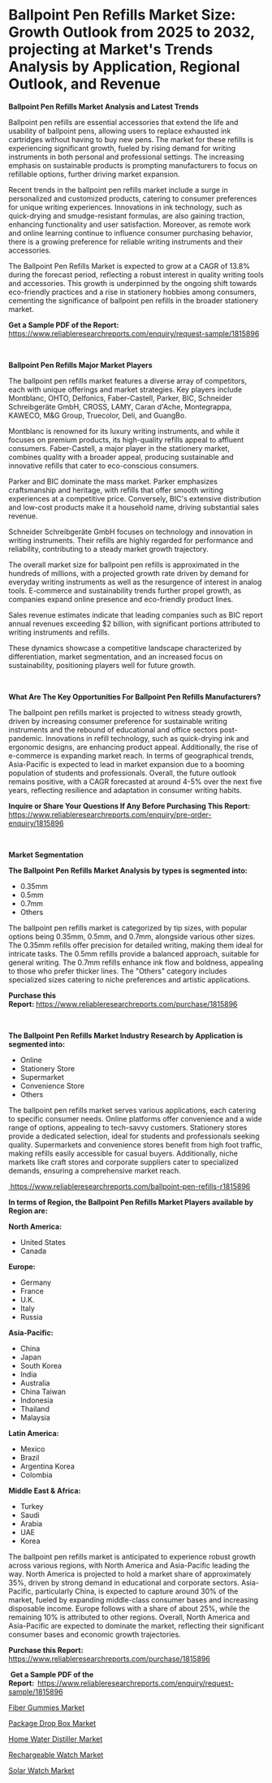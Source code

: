 <p><h1>Ballpoint Pen Refills Market Size: Growth Outlook from 2025 to 2032, projecting at Market's Trends Analysis by Application, Regional Outlook, and Revenue</h1></p><p><strong>Ballpoint Pen Refills Market Analysis and Latest Trends</strong></p>
<p><p>Ballpoint pen refills are essential accessories that extend the life and usability of ballpoint pens, allowing users to replace exhausted ink cartridges without having to buy new pens. The market for these refills is experiencing significant growth, fueled by rising demand for writing instruments in both personal and professional settings. The increasing emphasis on sustainable products is prompting manufacturers to focus on refillable options, further driving market expansion.</p><p>Recent trends in the ballpoint pen refills market include a surge in personalized and customized products, catering to consumer preferences for unique writing experiences. Innovations in ink technology, such as quick-drying and smudge-resistant formulas, are also gaining traction, enhancing functionality and user satisfaction. Moreover, as remote work and online learning continue to influence consumer purchasing behavior, there is a growing preference for reliable writing instruments and their accessories.</p><p>The Ballpoint Pen Refills Market is expected to grow at a CAGR of 13.8% during the forecast period, reflecting a robust interest in quality writing tools and accessories. This growth is underpinned by the ongoing shift towards eco-friendly practices and a rise in stationery hobbies among consumers, cementing the significance of ballpoint pen refills in the broader stationery market.</p></p>
<p><strong>Get a Sample PDF of the Report:&nbsp;</strong> <a href="https://www.reliableresearchreports.com/enquiry/request-sample/1815896?utm_campaign=83&utm_medium=2&utm_source=Github&utm_content=ia&utm_term=04042025&utm_id=ballpoint-pen-refills">https://www.reliableresearchreports.com/enquiry/request-sample/1815896</a></p>
<p>&nbsp;</p>
<p><strong>Ballpoint Pen Refills Major Market Players</strong></p>
<p><p>The ballpoint pen refills market features a diverse array of competitors, each with unique offerings and market strategies. Key players include Montblanc, OHTO, Delfonics, Faber-Castell, Parker, BIC, Schneider Schreibgeräte GmbH, CROSS, LAMY, Caran d'Ache, Montegrappa, KAWECO, M&G Group, Truecolor, Deli, and GuangBo.</p><p>Montblanc is renowned for its luxury writing instruments, and while it focuses on premium products, its high-quality refills appeal to affluent consumers. Faber-Castell, a major player in the stationery market, combines quality with a broader appeal, producing sustainable and innovative refills that cater to eco-conscious consumers.</p><p>Parker and BIC dominate the mass market. Parker emphasizes craftsmanship and heritage, with refills that offer smooth writing experiences at a competitive price. Conversely, BIC's extensive distribution and low-cost products make it a household name, driving substantial sales revenue.</p><p>Schneider Schreibgeräte GmbH focuses on technology and innovation in writing instruments. Their refills are highly regarded for performance and reliability, contributing to a steady market growth trajectory.</p><p>The overall market size for ballpoint pen refills is approximated in the hundreds of millions, with a projected growth rate driven by demand for everyday writing instruments as well as the resurgence of interest in analog tools. E-commerce and sustainability trends further propel growth, as companies expand online presence and eco-friendly product lines.</p><p>Sales revenue estimates indicate that leading companies such as BIC report annual revenues exceeding $2 billion, with significant portions attributed to writing instruments and refills.</p><p>These dynamics showcase a competitive landscape characterized by differentiation, market segmentation, and an increased focus on sustainability, positioning players well for future growth.</p></p>
<p>&nbsp;</p>
<p><strong>What Are The Key Opportunities For Ballpoint Pen Refills Manufacturers?</strong></p>
<p><p>The ballpoint pen refills market is projected to witness steady growth, driven by increasing consumer preference for sustainable writing instruments and the rebound of educational and office sectors post-pandemic. Innovations in refill technology, such as quick-drying ink and ergonomic designs, are enhancing product appeal. Additionally, the rise of e-commerce is expanding market reach. In terms of geographical trends, Asia-Pacific is expected to lead in market expansion due to a booming population of students and professionals. Overall, the future outlook remains positive, with a CAGR forecasted at around 4-5% over the next five years, reflecting resilience and adaptation in consumer writing habits.</p></p>
<p><strong>Inquire or Share Your Questions If Any Before Purchasing This Report:</strong> <a href="https://www.reliableresearchreports.com/enquiry/pre-order-enquiry/1815896?utm_campaign=83&utm_medium=2&utm_source=Github&utm_content=ia&utm_term=04042025&utm_id=ballpoint-pen-refills">https://www.reliableresearchreports.com/enquiry/pre-order-enquiry/1815896</a></p>
<p>&nbsp;</p>
<p><strong>Market Segmentation</strong></p>
<p><strong>The Ballpoint Pen Refills Market Analysis by types is segmented into:</strong></p>
<p><ul><li>0.35mm</li><li>0.5mm</li><li>0.7mm</li><li>Others</li></ul></p>
<p><p>The ballpoint pen refills market is categorized by tip sizes, with popular options being 0.35mm, 0.5mm, and 0.7mm, alongside various other sizes. The 0.35mm refills offer precision for detailed writing, making them ideal for intricate tasks. The 0.5mm refills provide a balanced approach, suitable for general writing. The 0.7mm refills enhance ink flow and boldness, appealing to those who prefer thicker lines. The "Others" category includes specialized sizes catering to niche preferences and artistic applications.</p></p>
<p><strong>Purchase this Report:&nbsp;</strong><a href="https://www.reliableresearchreports.com/purchase/1815896?utm_campaign=83&utm_medium=2&utm_source=Github&utm_content=ia&utm_term=04042025&utm_id=ballpoint-pen-refills">https://www.reliableresearchreports.com/purchase/1815896</a></p>
<p>&nbsp;</p>
<p><strong>The Ballpoint Pen Refills Market Industry Research by Application is segmented into:</strong></p>
<p><ul><li>Online</li><li>Stationery Store</li><li>Supermarket</li><li>Convenience Store</li><li>Others</li></ul></p>
<p><p>The ballpoint pen refills market serves various applications, each catering to specific consumer needs. Online platforms offer convenience and a wide range of options, appealing to tech-savvy customers. Stationery stores provide a dedicated selection, ideal for students and professionals seeking quality. Supermarkets and convenience stores benefit from high foot traffic, making refills easily accessible for casual buyers. Additionally, niche markets like craft stores and corporate suppliers cater to specialized demands, ensuring a comprehensive market reach.</p></p>
<p><a href="https://www.reliableresearchreports.com/ballpoint-pen-refills-r1815896?utm_campaign=83&utm_medium=2&utm_source=Github&utm_content=ia&utm_term=04042025&utm_id=ballpoint-pen-refills">&nbsp;https://www.reliableresearchreports.com/ballpoint-pen-refills-r1815896</a></p>
<p><strong>In terms of Region, the Ballpoint Pen Refills Market Players available by Region are:</strong></p>
<p>
    <p> <strong> North America: </strong>
        <ul>
            <li>United States</li>
            <li>Canada</li>
        </ul>
        </p> 
    <p> <strong> Europe: </strong>
        <ul>
            <li>Germany</li>
            <li>France</li>
            <li>U.K.</li>
            <li>Italy</li>
            <li>Russia</li>
        </ul>
        </p> 
    <p> <strong> Asia-Pacific: </strong>
        <ul>
            <li>China</li>
            <li>Japan</li>
            <li>South Korea</li>
            <li>India</li>
            <li>Australia</li>
            <li>China Taiwan</li>
            <li>Indonesia</li>
            <li>Thailand</li>
            <li>Malaysia</li>
        </ul>
        </p> 
    <p> <strong> Latin America: </strong>
        <ul>
            <li>Mexico</li>
            <li>Brazil</li>
            <li>Argentina Korea</li>
            <li>Colombia</li>
        </ul>
        </p> 
    <p> <strong> Middle East & Africa: </strong>
        <ul>
            <li>Turkey</li>
            <li>Saudi</li>
            <li>Arabia</li>
            <li>UAE</li>
            <li>Korea</li>
        </ul>
    </p>
    </p>
<p><p>The ballpoint pen refills market is anticipated to experience robust growth across various regions, with North America and Asia-Pacific leading the way. North America is projected to hold a market share of approximately 35%, driven by strong demand in educational and corporate sectors. Asia-Pacific, particularly China, is expected to capture around 30% of the market, fueled by expanding middle-class consumer bases and increasing disposable income. Europe follows with a share of about 25%, while the remaining 10% is attributed to other regions. Overall, North America and Asia-Pacific are expected to dominate the market, reflecting their significant consumer bases and economic growth trajectories.</p></p>
<p><strong>Purchase this Report: </strong><a href="https://www.reliableresearchreports.com/purchase/1815896?utm_campaign=83&utm_medium=2&utm_source=Github&utm_content=ia&utm_term=04042025&utm_id=ballpoint-pen-refills">https://www.reliableresearchreports.com/purchase/1815896</a></p>
<p>&nbsp;<strong>Get a Sample PDF of the Report:&nbsp;&nbsp;</strong><a href="https://www.reliableresearchreports.com/enquiry/request-sample/1815896?utm_campaign=83&utm_medium=2&utm_source=Github&utm_content=ia&utm_term=04042025&utm_id=ballpoint-pen-refills">https://www.reliableresearchreports.com/enquiry/request-sample/1815896</a></p>
<p><strong></strong></p>
<p><p><a href="https://github.com/adelanwkadua/Market-Research-Report-List-1/blob/main/fiber-gummies-market.md?utm_campaign=83&utm_medium=2&utm_source=Github&utm_content=ia&utm_term=04042025&utm_id=ballpoint-pen-refills">Fiber Gummies Market</a></p><p><a href="https://github.com/mokeleveisel/Market-Research-Report-List-1/blob/main/package-drop-box-market.md?utm_campaign=83&utm_medium=2&utm_source=Github&utm_content=ia&utm_term=04042025&utm_id=ballpoint-pen-refills">Package Drop Box Market</a></p><p><a href="https://github.com/baheraennika/Market-Research-Report-List-1/blob/main/home-water-distiller-market.md?utm_campaign=83&utm_medium=2&utm_source=Github&utm_content=ia&utm_term=04042025&utm_id=ballpoint-pen-refills">Home Water Distiller Market</a></p><p><a href="https://github.com/leijavaagexo/Market-Research-Report-List-1/blob/main/rechargeable-watch-market.md?utm_campaign=83&utm_medium=2&utm_source=Github&utm_content=ia&utm_term=04042025&utm_id=ballpoint-pen-refills">Rechargeable Watch Market</a></p><p><a href="https://github.com/abidomamen/Market-Research-Report-List-1/blob/main/solar-watch-market.md?utm_campaign=83&utm_medium=2&utm_source=Github&utm_content=ia&utm_term=04042025&utm_id=ballpoint-pen-refills">Solar Watch Market</a></p></p>